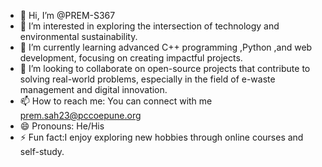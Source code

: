 - 👋 Hi, I’m @PREM-S367
- 👀 I’m interested in exploring the intersection of technology and environmental sustainability.
- 🌱 I’m currently learning advanced C++ programming ,Python ,and web development, focusing on creating impactful projects.
- 💞️ I’m looking to collaborate on open-source projects that contribute to solving real-world problems, especially in the field of e-waste 
      management and digital innovation.
- 📫 How to reach me: You can connect with me prem.sah23@pccoepune.org
- 😄 Pronouns: He/His
- ⚡ Fun fact:I enjoy exploring new hobbies through online courses and self-study.


<!---
PREM-S367/PREM-S367 is a ✨ special ✨ repository because its `README.md` (this file) appears on your GitHub profile.
You can click the Preview link to take a look at your changes.
--->
